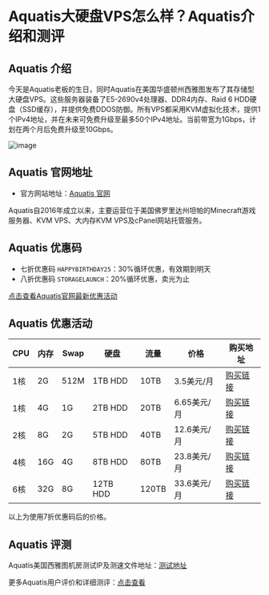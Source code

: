 # Aquatis大硬盘VPS怎么样？Aquatis介绍和测评

## Aquatis 介绍
今天是Aquatis老板的生日，同时Aquatis在美国华盛顿州西雅图发布了其存储型大硬盘VPS。这些服务器装备了E5-2690v4处理器、DDR4内存、Raid 6 HDD硬盘（SSD缓存），并提供免费DDOS防御。所有VPS都采用KVM虚拟化技术，提供1个IPv4地址，并在未来可免费升级至最多50个IPv4地址。当前带宽为1Gbps，计划在两个月后免费升级至10Gbps。

![image](https://github.com/nosimonterpagoltecty/Aquatis/assets/169529585/49acfb17-7f47-403c-a49e-e23ca8d8d19b)

## Aquatis 官网地址
- 官方网站地址：[Aquatis 官网](https://you.aquatis.host/aff.php?aff=627)

Aquatis自2016年成立以来，主要运营位于美国佛罗里达州坦帕的Minecraft游戏服务器、KVM VPS、大内存KVM VPS及cPanel网站托管服务。

## Aquatis 优惠码
- 七折优惠码 `HAPPYBIRTHDAY25`：30%循环优惠，有效期到明天
- 八折优惠码 `STORAGELAUNCH`：20%循环优惠，卖光为止

[点击查看Aquatis官网最新优惠活动](https://you.aquatis.host/aff.php?aff=627)

## Aquatis 优惠活动

| CPU | 内存 | Swap | 硬盘     | 流量 | 价格        | 购买地址 |
|-----|------|------|----------|------|-------------|----------|
| 1核 | 2G   | 512M | 1TB HDD  | 10TB | 3.5美元/月  | [购买链接](https://you.aquatis.host/aff.php?aff=627&pid=130) |
| 1核 | 4G   | 1G   | 2TB HDD  | 20TB | 6.65美元/月 | [购买链接](https://you.aquatis.host/aff.php?aff=627&pid=131) |
| 2核 | 8G   | 2G   | 5TB HDD  | 40TB | 12.6美元/月 | [购买链接](https://you.aquatis.host/aff.php?aff=627&pid=132) |
| 4核 | 16G  | 4G   | 8TB HDD  | 80TB | 23.8美元/月 | [购买链接](https://you.aquatis.host/aff.php?aff=627&pid=133) |
| 6核 | 32G  | 8G   | 12TB HDD | 120TB| 33.6美元/月 | [购买链接](https://you.aquatis.host/aff.php?aff=627&pid=134) |

以上为使用7折优惠码后的价格。

## Aquatis 评测
Aquatis美国西雅图机房测试IP及测速文件地址：[测试地址](https://sea.lg.aquatis.host/?aff=627)

更多Aquatis用户评价和详细测评：[点击查看](https://you.aquatis.host/aff.php?aff=627)
